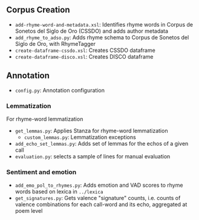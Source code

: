 ## Corpus Creation

- `add-rhyme-word-and-metadata.xsl`: Identifies rhyme words in Corpus de Sonetos del Siglo de Oro (CSSDO) and adds author metadata
- `add_rhyme_to_adso.py`: Adds rhyme schema to Corpus de Sonetos del Siglo de Oro, with RhymeTagger
- `create-dataframe-cssdo.xsl`: Creates CSSDO dataframe
- `create-dataframe-disco.xsl`: Creates DISCO dataframe

## Annotation
- `config.py`: Annotation configuration

### Lemmatization
For rhyme-word lemmatization

- `get_lemmas.py`: Applies Stanza for rhyme-word lemmatization
   - `custom_lemmas.py`: Lemmatization exceptions
- `add_echo_set_lemmas.py`: Adds set of lemmas for the echos of a given call
- `evaluation.py`: selects a sample of lines for manual evaluation

### Sentiment and emotion

- `add_emo_pol_to_rhymes.py`: Adds emotion and VAD scores to rhyme words based on lexica in `../lexica` 
- `get_signatures.py`: Gets valence "signature" counts, i.e. counts of valence combinations for each call-word and its echo, aggregated at poem level